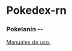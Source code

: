 # Pokedex-rn

### Pokelanin --

[Manuales de uso.](https://pokelanin.gitbook.io/manual-de-pokelanin/)

